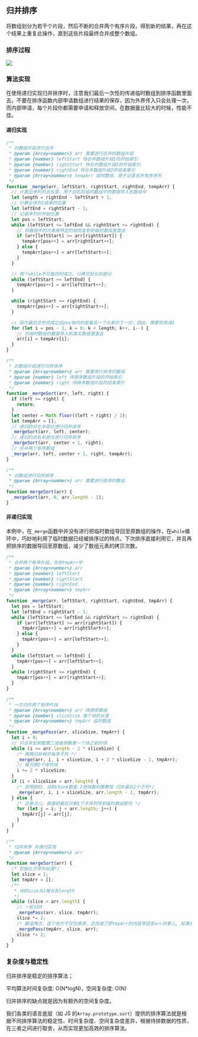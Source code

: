 ## 归并排序

将数组划分为若干个片段，然后不断的合并两个有序片段，得到新的结果，再在这个结果上重复此操作，直到这些片段最终合并成整个数组。

### 排序过程

<img src="https://p3-juejin.byteimg.com/tos-cn-i-k3u1fbpfcp/0a85b0879b204016ba58fcb791fc6091~tplv-k3u1fbpfcp-zoom-in-crop-mark:3024:0:0:0.awebp" />

### 算法实现

在使用递归实现归并排序时，注意我们最后一次性的传递临时数组到排序函数里面去，不要在排序函数内部申请数组进行结果的保存，因为外界传入只会处理一次，而内部申请，每个片段你都需要申请和释放空间，在数据量比较大的时候，性能不佳。

#### 递归实现

```js
/**
 * 对数组片段进行合并
 * @param {Array<number>} arr 需要进行合并的数组片段
 * @param {number} leftStart 待合并数组片段1的开始索引
 * @param {number} rightStart 待合并数组片段2的开始索引
 * @param {number} rightEnd 待合并数组片段2的结束索引
 * @param {Array<number>} tempArr 临时数组，用于记录合并有序序列
 */
function _merge(arr, leftStart, rightStart, rightEnd, tempArr) {
  // 计算出序列的总长度，用于日后将临时数组中的数据导入到数组中
  let length = rightEnd - leftStart + 1;
  // 计算出序列1结束的位置
  let leftEnd = rightStart - 1;
  // 记录序列的开始位置
  let pos = leftStart;
  while (leftStart <= leftEnd && rightStart <= rightEnd) {
    // 将数组中的元素按特定的规则复制到临时数组里面去
    if (arr[leftStart] >= arr[rightStart]) {
      tempArr[pos++] = arr[rightStart++];
    } else {
      tempArr[pos++] = arr[leftStart++];
    }
  }

  // 两个while不可能同时成立，只拷贝较长的部分
  while (leftStart <= leftEnd) {
    tempArr[pos++] = arr[leftStart++];
  }

  while (rightStart <= rightEnd) {
    tempArr[pos++] = arr[rightStart++];
  }

  // 因为最后合并完成之后pos指向的是最后一个元素的下一位，因此，需要将其减1
  for (let i = pos - 1, k = 0; k < length; k++, i--) {
    // 将临时数组的数据导入到真实数组里面去
    arr[i] = tempArr[i];
  }
}

/**
 * 对数组片段进行归并排序
 * @param {Array<number>} arr 需要进行排序的数组
 * @param {number} left 待排序数组片段的开始索引
 * @param {number} right 待排序数组片段的结束索引
 */
function _mergeSort(arr, left, right) {
  if (left >= right) {
    return;
  }
  let center = Math.floor((left + right) / 2);
  let tempArr = [];
  // 递归的对左半部分进行归并排序
  _mergeSort(arr, left, center);
  // 递归的对右半部分进行归并排序
  _mergeSort(arr, center + 1, right);
  // 合并两个有序数组
  _merge(arr, left, center + 1, right, tempArr);
}

/**
 * 对数组进行归并排序
 * @param {Array<number>} arr 需要进行排序的数组
 */
function mergeSort(arr) {
  _mergeSort(arr, 0, arr.length - 1);
}
```

#### 非递归实现

本例中，在`_merge`函数中并没有进行把临时数组导回至原数组的操作，在`while`循环中，巧妙地利用了临时数据已经被排序过的特点，下次排序直接利用它，并且再把排序的数据导回至原数组，减少了数组元素的拷贝次数。

```js
/**
 * 合并两个有序片段，存到tmpArr中
 * @param {Array<number>} arr
 * @param {number} leftStart
 * @param {number} rightStart
 * @param {number} rightEnd
 * @param {Array<number>} tmpArr
 */
function _merge(arr, leftStart, rightStart, rightEnd, tmpArr) {
  let pos = leftStart;
  let leftEnd = rightStart - 1;
  while (leftStart <= leftEnd && rightStart <= rightEnd) {
    if (arr[leftStart] >= arr[rightStart]) {
      tmpArr[pos++] = arr[rightStart++];
    } else {
      tmpArr[pos++] = arr[leftStart++];
    }
  }
  while (leftStart <= leftEnd) {
    tmpArr[pos++] = arr[leftStart++];
  }
  while (rightStart <= rightEnd) {
    tmpArr[pos++] = arr[rightStart++];
  }
}

/**
 * 一次归并两个有序片段
 * @param {Array<number>} arr 待排序数组
 * @param {number} sliceSize 每个块的长度
 * @param {Array<number>} tmpArr 临时数组
 */
function _mergePass(arr, sliceSize, tmpArr) {
  let i = 0;
  // 只合并到倒数第二或者倒数第一个块之前的块
  while (i <= arr.length - 2 * sliceSize) {
    /* 两两归并相邻有序子列 */
    _merge(arr, i, i + sliceSize, i + 2 * sliceSize - 1, tmpArr);
    // 每次跨2个序列块
    i += 2 * sliceSize;
  }
  if (i + sliceSize < arr.length) {
    /* 说明刚好，当前chunk数是 2倍块数的整数倍 归并最后2个子列*/
    _merge(arr, i, i + sliceSize, arr.length - 1, tmpArr);
  } else {
    /* 还差点儿，直接把最后只剩1个子序列导到临时数组即可 */
    for (let j = i; j < arr.length; j++) {
      tmpArr[j] = arr[j];
    }
  }
}

/**
 * 归并排序 非递归实现
 * @param {Array<number>} arr
 */
function mergeSort(arr) {
  /* 初始化子序列长度*/
  let slice = 1;
  let tmpArr = [];
  /**
   * 块的size从1增长到length
   */
  while (slice < arr.length) {
    // 一轮归并
    _mergePass(arr, slice, tmpArr);
    slice *= 2;
    /* 翻滚两次，这个地方不仅在排序，还完成了把tmpArr的内容导回至arr的事儿, 如果原数据已经有序，仅完成导回操作。*/
    _mergePass(tmpArr, slice, arr);
    slice *= 2;
  }
}
```

### 复杂度与稳定性

归并排序是稳定的排序算法；

平均算法时间复杂度: O(N\*logN)，空间复杂度: O(N)

归并排序的缺点就是因为有额外的空间复杂度。

我们各类的语言底层（如 JS 的`Array.prototype.sort`）提供的排序算法就是根据不同排序算法的稳定性、时间复杂度、空间复杂度差异，根据待排数据的性质，在三者之间进行取舍，从而实现更加高效的排序算法。

